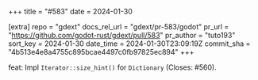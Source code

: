 +++
title = "#583"
date = 2024-01-30

[extra]
repo = "gdext"
docs_rel_url = "gdext/pr-583/godot"
pr_url = "https://github.com/godot-rust/gdext/pull/583"
pr_author = "tuto193"
sort_key = 2024-01-30
date_time = 2024-01-30T23:09:19Z
commit_sha = "4b513e4e8a4755c895bcae4497c0fb97825ec894"
+++

feat: Impl `Iterator::size_hint()` for `Dictionary` (Closes: #560).
